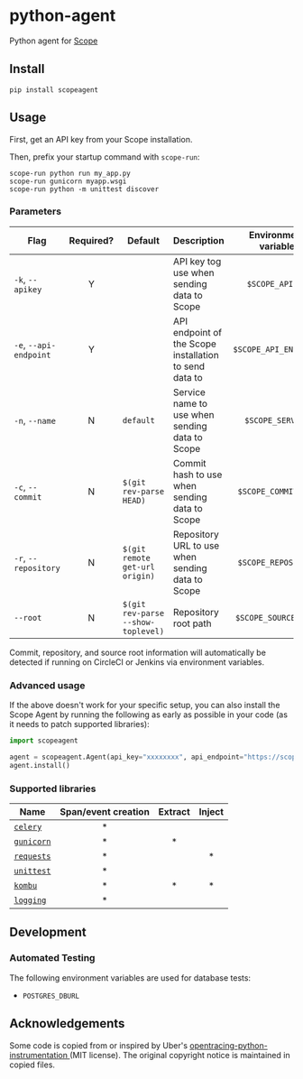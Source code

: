 # python-agent

Python agent for [Scope](https://scope.undefinedlabs.com)


## Install

    pip install scopeagent


## Usage

First, get an API key from your Scope installation.

Then, prefix your startup command with `scope-run`:

    scope-run python run my_app.py
    scope-run gunicorn myapp.wsgi
    scope-run python -m unittest discover

### Parameters

| Flag | Required? | Default | Description | Environment variable |
|---|:---:|---|---|:---:|
| `-k`, `--apikey` | Y |  | API key tog use when sending data to Scope | `$SCOPE_APIKEY` |
| `-e`, `--api-endpoint` | Y |  | API endpoint of the Scope installation to send data to | `$SCOPE_API_ENDPOINT` |
| `-n`, `--name` | N | `default` | Service name to use when sending data to Scope | `$SCOPE_SERVICE` |
| `-c`, `--commit` | N | `$(git rev-parse HEAD)` | Commit hash to use when sending data to Scope | `$SCOPE_COMMIT_SHA` |
| `-r`, `--repository` | N | `$(git remote get-url origin)` | Repository URL to use when sending data to Scope | `$SCOPE_REPOSITORY` |
| `--root` | N | `$(git rev-parse --show-toplevel)` | Repository root path | `$SCOPE_SOURCE_ROOT` |

Commit, repository, and source root information will automatically be detected if running on CircleCI or Jenkins via environment variables.


### Advanced usage

If the above doesn't work for your specific setup, 
you can also install the Scope Agent by running the following as early as possible 
in your code (as it needs to patch supported libraries):

```python
import scopeagent

agent = scopeagent.Agent(api_key="xxxxxxxx", api_endpoint="https://scope.mycompany.corp")
agent.install()
```

### Supported libraries

Name | Span/event creation | Extract | Inject
-----|:-------------:|:-------:|:------:
[`celery`](http://www.celeryproject.org) | * |  |
[`gunicorn`](https://pypi.org/project/gunicorn/) | * | * |
[`requests`](https://pypi.org/project/requests/) | * | | *
[`unittest`](https://docs.python.org/3/library/unittest.html) | * | |
[`kombu`](https://github.com/celery/kombu) | * | * | *
[`logging`](https://docs.python.org/3/library/logging.html) | * | |


## Development

### Automated Testing
The following environment variables are used for database tests:

* `POSTGRES_DBURL`

## Acknowledgements

Some code is copied from or inspired by Uber's [opentracing-python-instrumentation
](https://github.com/uber-common/opentracing-python-instrumentation) (MIT license). The original copyright notice is maintained in copied files.
